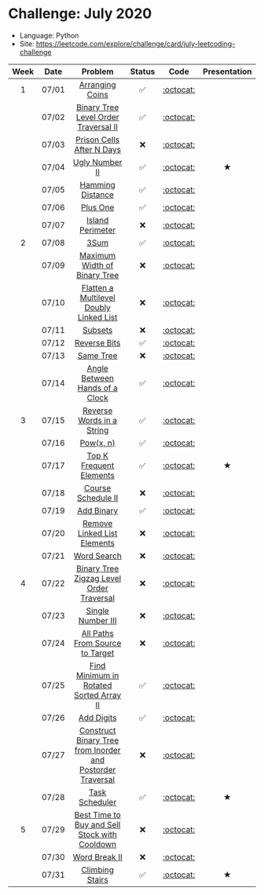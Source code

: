 # Challenge: July 2020
* Language: Python
* Site: https://leetcode.com/explore/challenge/card/july-leetcoding-challenge

|Week|Date|Problem|Status|Code|Presentation|
|:--:|:--:|:--:|:--:|:--:|:--:|
|1|07/01|[Arranging Coins](https://leetcode.com/explore/challenge/card/july-leetcoding-challenge/544/week-1-july-1st-july-7th/3377/)|✅|[:octocat:](./0701.py)||
||07/02|[Binary Tree Level Order Traversal II](https://leetcode.com/explore/challenge/card/july-leetcoding-challenge/544/week-1-july-1st-july-7th/3378/)|✅|[:octocat:](./0702.py)||
||07/03|[Prison Cells After N Days](https://leetcode.com/explore/challenge/card/july-leetcoding-challenge/544/week-1-july-1st-july-7th/3379/)|❌|[:octocat:](./0703.py)||
||07/04|[Ugly Number II](https://leetcode.com/explore/challenge/card/july-leetcoding-challenge/544/week-1-july-1st-july-7th/3380/)|✅|[:octocat:](./0704.py)|★|
||07/05|[Hamming Distance](https://leetcode.com/explore/challenge/card/july-leetcoding-challenge/544/week-1-july-1st-july-7th/3381/)|✅|[:octocat:](./0705.py)||
||07/06|[Plus One](https://leetcode.com/explore/challenge/card/july-leetcoding-challenge/544/week-1-july-1st-july-7th/3382/)|✅|[:octocat:](./0706.py)||
||07/07|[Island Perimeter](https://leetcode.com/explore/challenge/card/july-leetcoding-challenge/544/week-1-july-1st-july-7th/3383/)|❌|[:octocat:](./0707.py)||
|2|07/08|[3Sum](https://leetcode.com/explore/challenge/card/july-leetcoding-challenge/545/week-2-july-8th-july-14th/3384/)|✅|[:octocat:](./0708.py)||
||07/09|[Maximum Width of Binary Tree](https://leetcode.com/explore/challenge/card/july-leetcoding-challenge/545/week-2-july-8th-july-14th/3385/)|❌|[:octocat:](./0709.py)||
||07/10|[Flatten a Multilevel Doubly Linked List](https://leetcode.com/explore/challenge/card/july-leetcoding-challenge/545/week-2-july-8th-july-14th/3386/)|❌|[:octocat:](./0710.py)||
||07/11|[Subsets](https://leetcode.com/explore/challenge/card/july-leetcoding-challenge/545/week-2-july-8th-july-14th/3387/)|❌|[:octocat:](./0711.py)||
||07/12|[Reverse Bits](https://leetcode.com/explore/challenge/card/july-leetcoding-challenge/545/week-2-july-8th-july-14th/3388/)|✅|[:octocat:](./0712.py)||
||07/13|[Same Tree](https://leetcode.com/explore/challenge/card/july-leetcoding-challenge/545/week-2-july-8th-july-14th/3389/)|❌|[:octocat:](./0713.py)||
||07/14|[Angle Between Hands of a Clock](https://leetcode.com/explore/challenge/card/july-leetcoding-challenge/545/week-2-july-8th-july-14th/3390/)|✅|[:octocat:](./0714.py)||
|3|07/15|[Reverse Words in a String](https://leetcode.com/explore/challenge/card/july-leetcoding-challenge/546/week-3-july-15th-july-21st/3391/)|✅|[:octocat:](./0715.py)||
||07/16|[Pow(x, n)](https://leetcode.com/explore/challenge/card/july-leetcoding-challenge/546/week-3-july-15th-july-21st/3392/)|✅|[:octocat:](./0716.py)||
||07/17|[Top K Frequent Elements](https://leetcode.com/explore/challenge/card/july-leetcoding-challenge/546/week-3-july-15th-july-21st/3393/)|✅|[:octocat:](./0717.py)|★|
||07/18|[Course Schedule II](https://leetcode.com/explore/challenge/card/july-leetcoding-challenge/546/week-3-july-15th-july-21st/3394/)|❌|[:octocat:](./0718.py)||
||07/19|[Add Binary](https://leetcode.com/explore/challenge/card/july-leetcoding-challenge/546/week-3-july-15th-july-21st/3395/)|✅|[:octocat:](./0719.py)||
||07/20|[Remove Linked List Elements](https://leetcode.com/explore/challenge/card/july-leetcoding-challenge/546/week-3-july-15th-july-21st/3396/)|❌|[:octocat:](./0720.py)||
||07/21|[Word Search](https://leetcode.com/explore/challenge/card/july-leetcoding-challenge/546/week-3-july-15th-july-21st/3397/)|❌|[:octocat:](./0721.py)||
|4|07/22|[Binary Tree Zigzag Level Order Traversal](https://leetcode.com/explore/challenge/card/july-leetcoding-challenge/546/week-4-july-22nd-july-28th/3398/)|❌|[:octocat:](./0722.py)||
||07/23|[Single Number III](https://leetcode.com/explore/challenge/card/july-leetcoding-challenge/546/week-4-july-22nd-july-28th/3399/)|❌|[:octocat:](./0723.py)||
||07/24|[All Paths From Source to Target](https://leetcode.com/explore/challenge/card/july-leetcoding-challenge/546/week-4-july-22nd-july-28th/3400/)|❌|[:octocat:](./0724.py)||
||07/25|[Find Minimum in Rotated Sorted Array II](https://leetcode.com/explore/challenge/card/july-leetcoding-challenge/546/week-4-july-22nd-july-28th/3401/)|✅|[:octocat:](./0725.py)||
||07/26|[Add Digits](https://leetcode.com/explore/challenge/card/july-leetcoding-challenge/546/week-4-july-22nd-july-28th/3402/)|✅|[:octocat:](./0726.py)||
||07/27|[Construct Binary Tree from Inorder and Postorder Traversal](https://leetcode.com/explore/challenge/card/july-leetcoding-challenge/546/week-4-july-22nd-july-28th/3403/)|❌|[:octocat:](./0727.py)||
||07/28|[Task Scheduler](https://leetcode.com/explore/challenge/card/july-leetcoding-challenge/546/week-4-july-22nd-july-28th/3404/)|✅|[:octocat:](./0728.py)|★|
|5|07/29|[Best Time to Buy and Sell Stock with Cooldown](https://leetcode.com/explore/challenge/card/july-leetcoding-challenge/548/week-5-july-29th-july-31st/3405/)|❌|[:octocat:](./0729.py)||
||07/30|[Word Break II](https://leetcode.com/explore/challenge/card/july-leetcoding-challenge/546/week-5-july-29th-july-31st/3406/)|❌|[:octocat:](./0730.py)||
||07/31|[Climbing Stairs](https://leetcode.com/explore/challenge/card/july-leetcoding-challenge/546/week-5-july-29th-july-31st/3407/)|✅|[:octocat:](./0731.py)|★|
